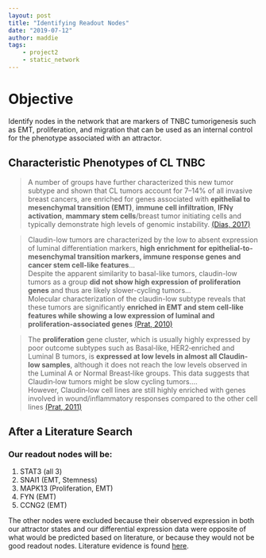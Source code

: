 ```yaml
---
layout: post
title: "Identifying Readout Nodes"
date: "2019-07-12"
author: maddie
tags:
    - project2
    - static_network
---
```


# Objective
Identify nodes in the network that are markers of TNBC tumorigenesis such as EMT, proliferation, and migration that can be used as an internal control for the phenotype associated with an attractor.

## Characteristic Phenotypes of CL TNBC
>A number of groups have further characterized this new tumor subtype and shown that CL tumors account for 7–14% of all invasive breast cancers, are enriched for genes associated with **epithelial to mesenchymal transition (EMT)**, **immune cell infiltration**, **IFNγ activation**, **mammary stem cells**/breast tumor initiating cells and typically demonstrate high levels of genomic instability. [(Dias, 2017)](https://www.ncbi.nlm.nih.gov/pmc/articles/PMC5207440/)

>Claudin-low tumors are characterized by the low to absent expression of luminal differentiation markers, **high enrichment for epithelial-to-mesenchymal transition markers, immune response genes and cancer stem cell-like features**...  
>Despite the apparent similarity to basal-like tumors, claudin-low tumors as a group **did not show high expression of proliferation genes** and thus are likely slower-cycling tumors...  
>Molecular characterization of the claudin-low subtype reveals that these tumors are significantly **enriched in EMT and stem cell-like features while showing a low expression of luminal and proliferation-associated genes** [(Prat, 2010)](https://www.ncbi.nlm.nih.gov/pmc/articles/PMC3096954/)

>The **proliferation** gene cluster, which is usually highly expressed by poor outcome subtypes such as Basal‐like, HER2‐enriched and Luminal B tumors, is **expressed at low levels in almost all Claudin‐low samples**, although it does not reach the low levels observed in the Luminal A or Normal Breast‐like groups. This data suggests that Claudin‐low tumors might be slow cycling tumors....   
>However, Claudin‐low cell lines are still highly enriched with genes involved in wound/inflammatory responses compared to the other cell lines [(Prat, 2011)](https://www.ncbi.nlm.nih.gov/pmc/articles/PMC5528267/)

<!--- 
## EMT

1) Regulators
 - CTNNB1
 - TCF3
 - SNAI1
 - HMGA2
 - FOS
 - FN1
 - MAPK13 ?

2) Cell-Cell-adhesion:
 - CTNNB1
 - FYN

## Innate Immune

Immuno-stimulatory cytokine pathway:
 - STAT3
 - IL4R

NK activating receptors:
 - FYN

Integrins:
 - FN1

Immunostimulatory core pathways:
 - ROCK1
 - GSK3B
 - JUN

REcruitment of immune cells:
 - FN1

Immunosuppressive core pathways:
 - CTNNB1
 - PIAS1
 - MAPK13

Immunosuppressive MiRNA and TF:
 - CTNNB1
 - FOS

Immuno-suppressive cytokine pathways:
 - STAT3
 - IL4R

 
## Proliferation

Cell Survival:
  - GSK3B
  - JUN
  - FOS
  - ROCK1
  - PIAS1
  - HUWE1
  - SNAI1
  - TCF3
  - STAT3
  - IGFR1
  - FGF13
  - MAPK13
 --->

## After a Literature Search

### Our readout nodes will be:

1. STAT3 (all 3)
2. SNAI1 (EMT, Stemness)
3. MAPK13 (Proliferation, EMT)
4. FYN (EMT)
5. CCNG2 (EMT)

The other nodes were excluded because their observed expression in both our attractor states and our differential expression data were opposite of what would be predicted based on literature, or because they would not be good readout nodes. Literature evidence is found [here](https://github.com/VeraLiconaResearchGroup/CancerReversion/blob/master/_projects/project2/OLD/NetworkAnalysis%201/SFA_2/candidateRONs.xlsx).

<!---
CTNNB1 should be up but it's down  
TCF3 should be up but is down [23090119]  
FGF13 should be up but is down  
FOS should be up but it's down   
HMGA2 should be up but it's down (http://grantome.com/grant/NIH/R21-CA179735-01)    
JUN should be up but it's down  
ROCK1 should be up but it's down [27203208]



PIAS1 only has one edge going in and one going out 
Furhtermore, while beta catenin and TCF3 are related to TNBC tumorigenesis, their expression levels may not be indicative of the phenotype, meaning they wouldn't be good readout nodes. [25658419]
--->